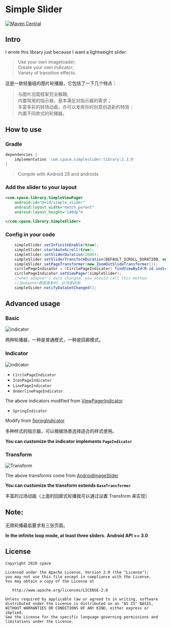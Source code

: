 Simple Slider
=====

[![Maven Central](https://maven-badges.herokuapp.com/maven-central/io.github.cpacm.simpleslider/simpleslider/badge.svg)](https://maven-badges.herokuapp.com/maven-central/io.github.cpacm.simpleslider/simpleslider)

## Intro

I wrote this library just because I want a lightweight slider.
>Use your own imageloader;  
>Create your own indicator;  
>Variety of transition effects.

这是一款轻量级的图片轮播器，它包括了一下几个特点：

>与图片加载框架完全解耦;  
>内置常用的指示器，基本满足对指示器的需求；  
>丰富多彩的转场动画，亦可以发挥你的创意创造新的特效；  
>内置不同款式的轮播器。

 
## How to use

### Gradle
```groovy
dependencies {
    implementation 'com.cpacm.simpleslider:library:2.3.0'
}
```
> Compile with Android 28 and androidx 
### Add the slider to your layout
```xml
<com.cpacm.library.SimpleViewPager
    android:id="@+id/simple_slider"
    android:layout_width="match_parent"
    android:layout_height="140dp">

</com.cpacm.library.SimpleSlider>
```

### Config in your code

```java
    simpleSlider.setInfiniteEnable(true);
    simpleSlider.startAutoScroll(true);
    simpleSlider.setSliderDuration(3000);
    simpleSlider.setSliderTransformDuration(DEFAULT_SCROLL_DURATION, new SpringInterpolator());
    simpleSlider.setPageTransformer(new ZoomOutSlideTransformer());
    circlePageIndicator = (CirclePageIndicator) findViewById(R.id.indicator);
    circlePageIndicator.setViewPager(simpleSlider);
    //when adapter's data changed, you should call this method
    //当adapter数据更新时，必须要调用
    simpleSLider.notifyDataSetChanged();
```

## Advanced usage

### Basic
![indicator](https://raw.githubusercontent.com/cpacm/SimpleSlider/develop/pic/BasicSlider.gif)

两种轮播器，一种是普通模式，一种是回廊模式。

### Indicator

![indicator](https://raw.githubusercontent.com/cpacm/SimpleSlider/develop/pic/IndicatorSlider.gif)

- `CirclePageIndicator`
- `IconPageIndicator`
- `LinePageIndicator`
- `UnderlinePageIndicator`

The above indicators modified from [ViewPagerIndicator](https://github.com/JakeWharton/ViewPagerIndicator)

- `SpringIndicator`

Modify from [SpringIndicator](https://github.com/chenupt/SpringIndicator)

多种样式的指示器，可以根据场景选择适合的样式使用。

**You can customize the indicator implements `PageIndicator`**

### Transform
![Transform](https://raw.githubusercontent.com/cpacm/SimpleSlider/develop/pic/TransformSlider.gif)

The above transforms come from [AndroidImageSlider](https://github.com/daimajia/AndroidImageSlider) 

**You can customize the transform extends `BaseTransformer`**

丰富的过场动画（上面的回廊式轮播就可以通过设置 Transform 来实现）

## **Note:**
无限轮播最低要求有三张页面。

**In the infinite loop mode, at least three sliders.**
**Android API >= 3.0**

License
---

    Copyright 2018 cpacm

    Licensed under the Apache License, Version 2.0 (the "License");
    you may not use this file except in compliance with the License.
    You may obtain a copy of the License at

       http://www.apache.org/licenses/LICENSE-2.0

    Unless required by applicable law or agreed to in writing, software
    distributed under the License is distributed on an "AS IS" BASIS,
    WITHOUT WARRANTIES OR CONDITIONS OF ANY KIND, either express or implied.
    See the License for the specific language governing permissions and
    limitations under the License.
